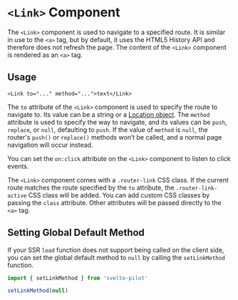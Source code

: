 # `<Link>` Component

The `<Link>` component is used to navigate to a specified route. It is similar in use to the `<a>` tag, but by default, it uses the HTML5 History API and therefore does not refresh the page. The content of the `<Link>` component is rendered as an `<a>` tag.

## Usage

```svelte
<Link to="..." method="...">text</Link>
```

The `to` attribute of the `<Link>` component is used to specify the route to navigate to. Its value can be a string or a [Location object](router#location). The `method` attribute is used to specify the way to navigate, and its values can be `push`, `replace`, or `null`, defaulting to `push`. If the value of `method` is `null`, the router's `push()` or `replace()` methods won’t be called, and a normal page navigation will occur instead.

You can set the `on:click` attribute on the `<Link>` component to listen to click events.

The `<Link>` component comes with a `.router-link` CSS class. If the current route matches the route specified by the `to` attribute, the `.router-link-active` CSS class will be added. You can add custom CSS classes by passing the `class` attribute. Other attributes will be passed directly to the `<a>` tag.

## Setting Global Default Method

If your SSR `load` function does not support being called on the client side, you can set the global default method to `null` by calling the `setLinkMethod` function.

```js
import { setLinkMethod } from 'svelte-pilot'

setLinkMethod(null)
```
